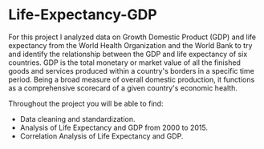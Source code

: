 # Life-Expectancy-GDP

For this project I analyzed data on Growth Domestic Product (GDP) and life expectancy from the World Health Organization and the World Bank to try and identify the relationship between the GDP and life expectancy of six countries. GDP is the total monetary or market value of all the finished goods and services produced within a country's borders in a specific time period. Being a broad measure of overall domestic production, it functions as a comprehensive scorecard of a given country's economic health.

Throughout the project you will be able to find:

* Data cleaning and standardization.
* Analysis of Life Expectancy and GDP from 2000 to 2015.
* Correlation Analysis of Life Expectancy and GDP.

